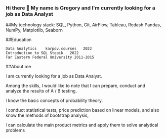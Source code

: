### Hi there 👋 My name is Gregory and I'm currently looking for a job as Data Analyst

##My technology stack:
SQL, Python, Git, AirFlow, Tableau, Redash
Pandas, NumPy, Matplotlib, Seaborn

##Education
```
Data Analytics    karpov.courses   2022 
Introduction to SQL Stepik   2022
Far Eastern Federal University 2011-2015
```

##About me

I am currently looking for a job as Data Analyst.

Among the skills, I would like to note that I can prepare, conduct and analyze the results of A / B testing.

I know the basic concepts of probability theory.

I conduct statistical tests, price prediction based on linear models, and also know the methods of bootstrap analysis,

I can calculate the main product metrics and apply them to solve analytical problems

